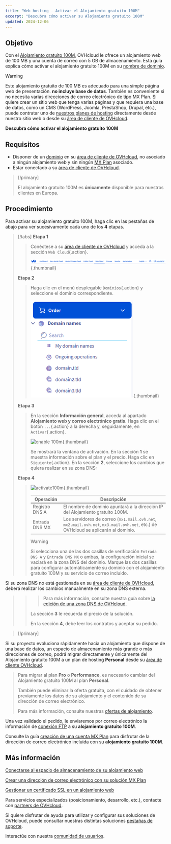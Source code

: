 ```yaml
---
title: "Web hosting - Activar el Alojamiento gratuito 100M"
excerpt: "Descubra cómo activar su Alojamiento gratuito 100M"
updated: 2024-12-06
---
```


## Objetivo

Con el [Alojamiento gratuito 100M](/links/web/domains-free-hosting), OVHcloud le ofrece un alojamiento web de 100 MB y una cuenta de correo con 5 GB de almacenamiento.
Esta guía explica cómo activar el alojamiento gratuito 100M en su [nombre de dominio](/links/web/domains).

> [!warning]
>
> Este alojamiento gratuito de 100 MB es adecuado para una simple página web de presentación. **no incluye base de datos**.
> También es conveniente si no necesita varias direcciones de correo electrónico de tipo MX Plan. 
> Si quiere crear un sitio web que tenga varias páginas y que requiera una base de datos, como un CMS (WordPress, Joomla, PrestaShop, Drupal, etc.), puede contratar uno de [nuestros planes de hosting](/links/web/hosting) directamente desde nuestro sitio web o desde su [área de cliente de OVHcloud](/links/manager).
>

**Descubra cómo activar el alojamiento gratuito 100M**

## Requisitos

- Disponer de un [dominio](/links/web/domains) en su [área de cliente de OVHcloud](/links/manager), no asociado a ningún alojamiento web y sin ningún [MX Plan](/pages/web_cloud/email_and_collaborative_solutions/mx_plan/email_generalities) asociado.
- Estar conectado a su [área de cliente de OVHcloud](/links/manager).

> [!primary]
>
> El alojamiento gratuito 100M es **únicamente** disponible para nuestros clientes en Europa.

## Procedimiento

Para activar su alojamiento gratuito 100M, haga clic en las pestañas de abajo para ver sucesivamente cada uno de los **4** etapas.

> [!tabs]
> **Etapa 1**
>>
>> Conéctese a su [área de cliente de OVHcloud](/links/manager) y acceda a la sección `Web Cloud`{.action}.
>>
>> ![enable 100m](/pages/assets/screens/control_panel/product-selection/web-cloud.png){.thumbnail}
>>
> **Etapa 2**
>>
>> Haga clic en el menú desplegable `Dominios`{.action} y seleccione el dominio correspondiente.
>>
>> ![enable 100m](/pages/assets/screens/control_panel/product-selection/web-cloud/domain-names.png){.thumbnail}
>>
> **Etapa 3**
>>
>> En la sección **Información general**, acceda al apartado **Alojamiento web y correo electrónico gratis**. Haga clic en el botón `...`{.action} a la derecha y, seguidamente, en `Activar`{.action}.
>>
>> ![enable 100m](/pages/assets/screens/control_panel/product-selection/web-cloud/domain-dns/general-information/enable-100m.png){.thumbnail}
>>
>> Se mostrará la ventana de activación. En la sección **1** se muestra información sobre el plan y el precio. Haga clic en `Siguiente`{.action}. En la sección **2**, seleccione los cambios que quiera realizar en su zona DNS:
>>
> **Etapa 4**
>>
>> ![activate100m](/pages/assets/screens/control_panel/product-selection/web-cloud/order/order-100m-step-2.png){.thumbnail}
>>
>> | Operación                                       	| Descripción                                                                                                               								|
>> |--------------------------------------------	|-----------------------------------------------------------------------------------------------------------------------------------------------------------|
>> | Registro DNS A                         	| El nombre de dominio apuntará a la dirección IP del Alojamiento gratuito 100M.                                               								|
>> | Entrada DNS MX 	| Los servidores de correo (`mx1.mail.ovh.net`, `mx2.mail.ovh.net`, `mx3.mail.ovh.net`, etc.) de OVHcloud se aplicarán al dominio. 	|
>>
>> > [!warning]
>> >
>> > Si selecciona una de las dos casillas de verificación `Entrada DNS A` y  `Entrada DNS MX` o ambas, la configuración inicial se vaciará en la zona DNS del dominio.
> Marque las dos casillas para configurar automáticamente su dominio con el alojamiento gratuito 100M y su servicio de correo incluido.
>> >
Si su zona DNS no está gestionada en su [área de cliente de OVHcloud](/links/manager), deberá realizar los cambios manualmente en su zona DNS externa.
>> >
>> > Para más información, consulte nuestra guía sobre [la edición de una zona DNS de OVHcloud](/pages/web_cloud/domains/dns_zone_edit).
>> >
>>
>> La sección **3** le recuerda el precio de la solución. 
>>
>> En la sección **4**, debe leer los contratos y aceptar su pedido.

> [!primary]
>
Si su proyecto evoluciona rápidamente hacia un alojamiento que dispone de una base de datos, un espacio de almacenamiento más grande o más direcciones de correo, podrá migrar directamente y únicamente del Alojamiento gratuito 100M a un plan de hosting **Personal** desde su [área de cliente OVHcloud](/links/manager).
>
> Para migrar al plan **Pro** o **Performance**, es necesario cambiar del Alojamiento gratuito 100M al plan **Personal**.
>
> También puede eliminar la oferta gratuita, con el cuidado de obtener previamente los datos de su alojamiento y el contenido de su dirección de correo electrónico.
>
> Para más información, consulte nuestras [ofertas de alojamiento](/links/web/hosting).

Una vez validado el pedido, le enviaremos por correo electrónico la información de [conexión FTP](/pages/web_cloud/web_hosting/ftp_connection) a su **alojamiento gratuito 100M**.

Consulte la guía [creación de una cuenta MX Plan](/pages/web_cloud/email_and_collaborative_solutions/mx_plan/email_creation) para disfrutar de la dirección de correo electrónico incluida con su **alojamiento gratuito 100M**.

## Más información

[Conectarse al espacio de almacenamiento de su alojamiento web](/pages/web_cloud/web_hosting/ftp_connection)

[Crear una dirección de correo electrónico con su solución MX Plan](/pages/web_cloud/email_and_collaborative_solutions/mx_plan/email_creation)

[Gestionar un certificado SSL en un alojamiento web](/pages/web_cloud/web_hosting/ssl_on_webhosting)

Para servicios especializados (posicionamiento, desarrollo, etc.), contacte con [partners de OVHcloud](/links/partner).

Si quiere disfrutar de ayuda para utilizar y configurar sus soluciones de OVHcloud, puede consultar nuestras distintas soluciones [pestañas de soporte](/links/support).

Interactúe con nuestra [comunidad de usuarios](/links/community).